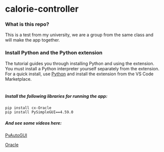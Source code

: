# calorie-controller
### What is this repo?
This is a test from my university, we are a group from the same class and will make the app together.

### Install Python and the Python extension
The tutorial guides you through installing Python and using the extension. You must install a Python interpreter yourself separately from the extension. For a quick install, use [Python](python.org) and install the extension from the VS Code Marketplace.

#

##### Install the following libraries for running the app:
```
pip install cx-Oracle
pip install PySimpleGUI==4.59.0
```

##### And see some videos here:
[PyAutoGUI](https://www.youtube.com/watch?v=Et0fYeA2XxY)

[Oracle](https://www.oracle.com/br/technical-resources/articles/dsl/phyton-com-oracle-database-11g.html)
